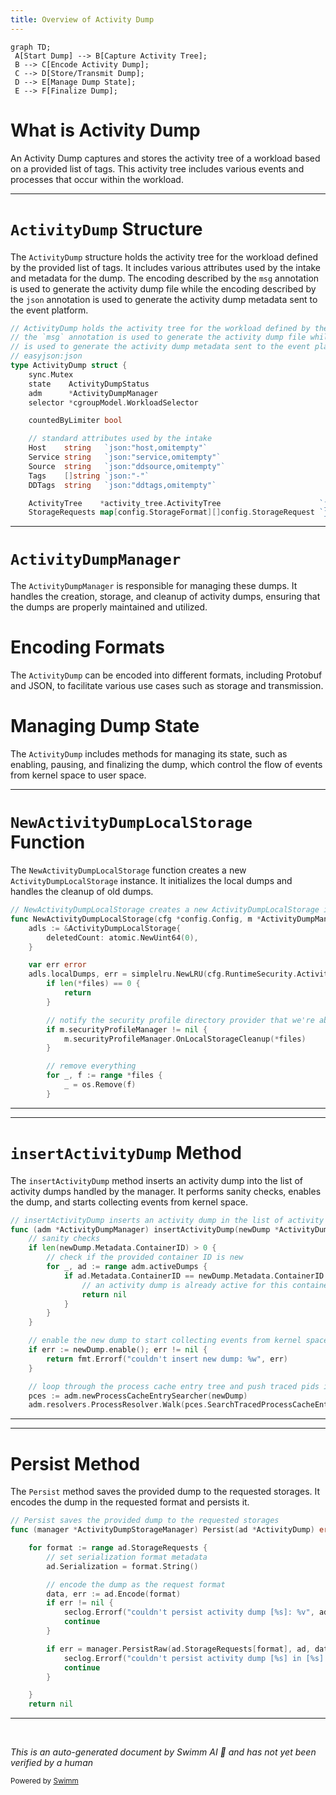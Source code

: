 ```yaml
---
title: Overview of Activity Dump
---
```

```mermaid
graph TD;
 A[Start Dump] --> B[Capture Activity Tree];
 B --> C[Encode Activity Dump];
 C --> D[Store/Transmit Dump];
 D --> E[Manage Dump State];
 E --> F[Finalize Dump];
```

# What is Activity Dump

An Activity Dump captures and stores the activity tree of a workload based on a provided list of tags. This activity tree includes various events and processes that occur within the workload.

<SwmSnippet path="/pkg/security/security_profile/dump/activity_dump.go" line="66">

---

# <SwmToken path="pkg/security/security_profile/dump/activity_dump.go" pos="66:2:2" line-data="// ActivityDump holds the activity tree for the workload defined by the provided list of tags. The encoding described by">`ActivityDump`</SwmToken> Structure

The <SwmToken path="pkg/security/security_profile/dump/activity_dump.go" pos="66:2:2" line-data="// ActivityDump holds the activity tree for the workload defined by the provided list of tags. The encoding described by">`ActivityDump`</SwmToken> structure holds the activity tree for the workload defined by the provided list of tags. It includes various attributes used by the intake and metadata for the dump. The encoding described by the <SwmToken path="pkg/security/security_profile/dump/activity_dump.go" pos="67:5:5" line-data="// the `msg` annotation is used to generate the activity dump file while the encoding described by the `json` annotation">`msg`</SwmToken> annotation is used to generate the activity dump file while the encoding described by the <SwmToken path="pkg/security/security_profile/dump/activity_dump.go" pos="67:39:39" line-data="// the `msg` annotation is used to generate the activity dump file while the encoding described by the `json` annotation">`json`</SwmToken> annotation is used to generate the activity dump metadata sent to the event platform.

```go
// ActivityDump holds the activity tree for the workload defined by the provided list of tags. The encoding described by
// the `msg` annotation is used to generate the activity dump file while the encoding described by the `json` annotation
// is used to generate the activity dump metadata sent to the event platform.
// easyjson:json
type ActivityDump struct {
	sync.Mutex
	state    ActivityDumpStatus
	adm      *ActivityDumpManager
	selector *cgroupModel.WorkloadSelector

	countedByLimiter bool

	// standard attributes used by the intake
	Host    string   `json:"host,omitempty"`
	Service string   `json:"service,omitempty"`
	Source  string   `json:"ddsource,omitempty"`
	Tags    []string `json:"-"`
	DDTags  string   `json:"ddtags,omitempty"`

	ActivityTree    *activity_tree.ActivityTree                      `json:"-"`
	StorageRequests map[config.StorageFormat][]config.StorageRequest `json:"-"`
```

---

</SwmSnippet>

# <SwmToken path="pkg/security/security_profile/dump/activity_dump.go" pos="73:4:4" line-data="	adm      *ActivityDumpManager">`ActivityDumpManager`</SwmToken>

The <SwmToken path="pkg/security/security_profile/dump/activity_dump.go" pos="73:4:4" line-data="	adm      *ActivityDumpManager">`ActivityDumpManager`</SwmToken> is responsible for managing these dumps. It handles the creation, storage, and cleanup of activity dumps, ensuring that the dumps are properly maintained and utilized.

# Encoding Formats

The <SwmToken path="pkg/security/security_profile/dump/activity_dump.go" pos="66:2:2" line-data="// ActivityDump holds the activity tree for the workload defined by the provided list of tags. The encoding described by">`ActivityDump`</SwmToken> can be encoded into different formats, including Protobuf and JSON, to facilitate various use cases such as storage and transmission.

# Managing Dump State

The <SwmToken path="pkg/security/security_profile/dump/activity_dump.go" pos="66:2:2" line-data="// ActivityDump holds the activity tree for the workload defined by the provided list of tags. The encoding described by">`ActivityDump`</SwmToken> includes methods for managing its state, such as enabling, pausing, and finalizing the dump, which control the flow of events from kernel space to user space.

<SwmSnippet path="/pkg/security/security_profile/dump/local_storage.go" line="69">

---

# <SwmToken path="pkg/security/security_profile/dump/local_storage.go" pos="69:2:2" line-data="// NewActivityDumpLocalStorage creates a new ActivityDumpLocalStorage instance">`NewActivityDumpLocalStorage`</SwmToken> Function

The <SwmToken path="pkg/security/security_profile/dump/local_storage.go" pos="69:2:2" line-data="// NewActivityDumpLocalStorage creates a new ActivityDumpLocalStorage instance">`NewActivityDumpLocalStorage`</SwmToken> function creates a new <SwmToken path="pkg/security/security_profile/dump/local_storage.go" pos="69:10:10" line-data="// NewActivityDumpLocalStorage creates a new ActivityDumpLocalStorage instance">`ActivityDumpLocalStorage`</SwmToken> instance. It initializes the local dumps and handles the cleanup of old dumps.

```go
// NewActivityDumpLocalStorage creates a new ActivityDumpLocalStorage instance
func NewActivityDumpLocalStorage(cfg *config.Config, m *ActivityDumpManager) (ActivityDumpStorage, error) {
	adls := &ActivityDumpLocalStorage{
		deletedCount: atomic.NewUint64(0),
	}

	var err error
	adls.localDumps, err = simplelru.NewLRU(cfg.RuntimeSecurity.ActivityDumpLocalStorageMaxDumpsCount, func(name string, files *[]string) {
		if len(*files) == 0 {
			return
		}

		// notify the security profile directory provider that we're about to delete a profile
		if m.securityProfileManager != nil {
			m.securityProfileManager.OnLocalStorageCleanup(*files)
		}

		// remove everything
		for _, f := range *files {
			_ = os.Remove(f)
		}
```

---

</SwmSnippet>

<SwmSnippet path="/pkg/security/security_profile/dump/manager.go" line="375">

---

# <SwmToken path="pkg/security/security_profile/dump/manager.go" pos="375:2:2" line-data="// insertActivityDump inserts an activity dump in the list of activity dumps handled by the manager">`insertActivityDump`</SwmToken> Method

The <SwmToken path="pkg/security/security_profile/dump/manager.go" pos="375:2:2" line-data="// insertActivityDump inserts an activity dump in the list of activity dumps handled by the manager">`insertActivityDump`</SwmToken> method inserts an activity dump into the list of activity dumps handled by the manager. It performs sanity checks, enables the dump, and starts collecting events from kernel space.

```go
// insertActivityDump inserts an activity dump in the list of activity dumps handled by the manager
func (adm *ActivityDumpManager) insertActivityDump(newDump *ActivityDump) error {
	// sanity checks
	if len(newDump.Metadata.ContainerID) > 0 {
		// check if the provided container ID is new
		for _, ad := range adm.activeDumps {
			if ad.Metadata.ContainerID == newDump.Metadata.ContainerID {
				// an activity dump is already active for this container ID, ignore
				return nil
			}
		}
	}

	// enable the new dump to start collecting events from kernel space
	if err := newDump.enable(); err != nil {
		return fmt.Errorf("couldn't insert new dump: %w", err)
	}

	// loop through the process cache entry tree and push traced pids if necessary
	pces := adm.newProcessCacheEntrySearcher(newDump)
	adm.resolvers.ProcessResolver.Walk(pces.SearchTracedProcessCacheEntry)
```

---

</SwmSnippet>

<SwmSnippet path="/pkg/security/security_profile/dump/storage_manager.go" line="98">

---

# Persist Method

The <SwmToken path="pkg/security/security_profile/dump/storage_manager.go" pos="98:2:2" line-data="// Persist saves the provided dump to the requested storages">`Persist`</SwmToken> method saves the provided dump to the requested storages. It encodes the dump in the requested format and persists it.

```go
// Persist saves the provided dump to the requested storages
func (manager *ActivityDumpStorageManager) Persist(ad *ActivityDump) error {

	for format := range ad.StorageRequests {
		// set serialization format metadata
		ad.Serialization = format.String()

		// encode the dump as the request format
		data, err := ad.Encode(format)
		if err != nil {
			seclog.Errorf("couldn't persist activity dump [%s]: %v", ad.GetSelectorStr(), err)
			continue
		}

		if err = manager.PersistRaw(ad.StorageRequests[format], ad, data); err != nil {
			seclog.Errorf("couldn't persist activity dump [%s] in [%s]: %v", ad.GetSelectorStr(), format, err)
			continue
		}

	}
	return nil
```

---

</SwmSnippet>

&nbsp;

*This is an auto-generated document by Swimm AI 🌊 and has not yet been verified by a human*

<SwmMeta version="3.0.0" repo-id="Z2l0aHViJTNBJTNBZGF0YWRvZy1hZ2VudCUzQSUzQVN3aW1tLURlbW8=" repo-name="datadog-agent"><sup>Powered by [Swimm](/)</sup></SwmMeta>
